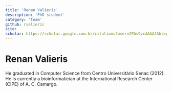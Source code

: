 ```yaml
---
title: 'Renan Valieris'
description: 'PhD student'
category: 'team'
github: rvalieris
site:
scholar: https://scholar.google.com.br/citations?user=2PAs9vcAAAAJ&hl=pt-BR
---
```

# Renan Valieris
He graduated in Computer Science from Centro Universitário Senac (2012). He is currently a bioinformatician at the International Research Center (CIPE) of A. C. Camargo.
